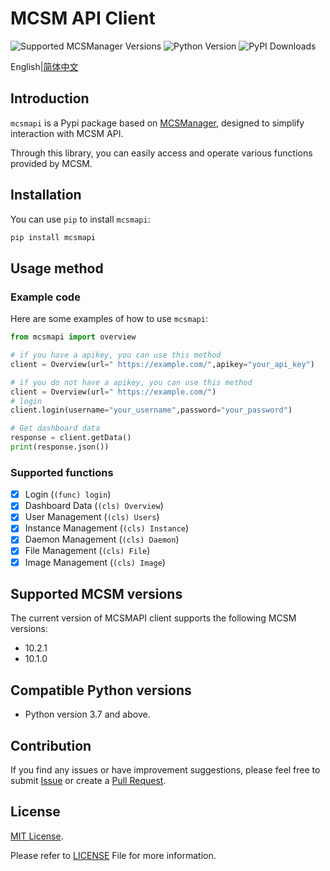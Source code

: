 # MCSM API Client

![Supported MCSManager Versions](https://img.shields.io/badge/Supported%20MCSManager%20Versions-10.2.1,10.1.0-blue)
![Python Version](https://img.shields.io/badge/Python%20Version-%3E%3D3.7-blue)
![PyPI Downloads](https://img.shields.io/pypi/dm/mcsmapi)

English|[简体中文](README_zh-cn.md)

## Introduction

`mcsmapi` is a Pypi package based on [MCSManager](https://github.com/MCSManager/MCSManager), designed to simplify interaction with MCSM API.

Through this library, you can easily access and operate various functions provided by MCSM.

## Installation

You can use `pip` to install `mcsmapi`:

```bash
pip install mcsmapi
```

## Usage method

### Example code

Here are some examples of how to use `mcsmapi`:

```python
from mcsmapi import overview

# if you have a apikey, you can use this method
client = Overview(url=" https://example.com/",apikey="your_api_key")

# if you do not have a apikey, you can use this method
client = Overview(url=" https://example.com/")
# login
client.login(username="your_username",password="your_password")

# Get dashboard data
response = client.getData()
print(response.json())
```

### Supported functions

- [x] Login (`(func) login`)
- [x] Dashboard Data (`(cls) Overview`)
- [x] User Management (`(cls) Users`)
- [x] Instance Management (`(cls) Instance`)
- [x] Daemon Management (`(cls) Daemon`)
- [x] File Management (`(cls) File`)
- [x] Image Management (`(cls) Image`)

## Supported MCSM versions

The current version of MCSMAPI client supports the following MCSM versions:

- 10.2.1
- 10.1.0

## Compatible Python versions

- Python version 3.7 and above.

## Contribution

If you find any issues or have improvement suggestions, please feel free to submit [Issue](https://github.com/molanp/mcsmapi-client/issues) or create a [Pull Request](https://github.com/molanp/mcsmapi-client/pulls).

## License

[MIT License](https://opensource.org/licenses/MIT).

Please refer to [LICENSE](LICENSE) File for more information.
